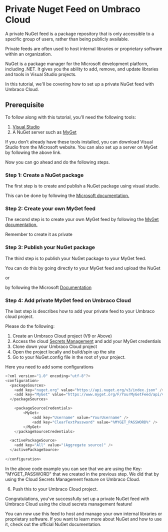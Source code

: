 
# Private Nuget Feed on Umbraco Cloud

A private NuGet feed is a package repository that is only accessible to a specific group of users, rather than being publicly available.

Private feeds are often used to host internal libraries or proprietary software within an organization.

NuGet is a package manager for the Microsoft development platform, including .NET. It gives you the ability to add, remove, and update libraries and tools in Visual Studio projects.

In this tutorial, we'll be covering how to set up a private NuGet feed with Umbraco Cloud. 

## Prerequisite

To follow along with this tutorial, you'll need the following tools:

1. [Visual Studio](https://visualstudio.microsoft.com/downloads/)
2. A NuGet server such as [MyGet](https://www.myget.org/)

If you don't already have these tools installed, you can download Visual Studio from the Microsoft website. 
You can also set up a server on MyGet by following the above link. 

Now you can go ahead and do the following steps.

### Step 1: Create a NuGet package

The first step is to create and publish a NuGet package using visual studio.

This can be done by following the [Microsoft documentation.](https://learn.microsoft.com/en-us/nuget/quickstart/create-and-publish-a-package-using-visual-studio?tabs=netcore-cli)


### Step 2: Create your own MyGet feed

The second step is to create your own MyGet feed by following the [MyGet documentation.](https://docs.myget.org/docs/walkthrough/getting-started-with-nuget)

Remember to create it as private 

### Step 3: Publish your NuGet package

The third step is to publish your NuGet package to your MyGet feed.

You can do this by going directly to your MyGet feed and upload the NuGet 

or

by following the Microsoft [Documentation](https://docs.microsoft.com/en-us/nuget/quickstart/create-and-publish-a-package-using-visual-studio?tabs=netcore-cli#publish-with-the-dotnet-cli-or�nugetexe-cli)

### Step 4: Add private MyGet feed on Umbraco Cloud

The last step is describes how to add your private feed to your Umbraco cloud project. 

Please do the following:

1. Create an Umbraco Cloud project (V9 or Above)
2. Access the cloud [Secrets Management](https://docs.umbraco.com/umbraco-cloud/set-up/project-settings/secrets-management) and add your MyGet credentials
3. Clone down your Umbraco Cloud project
4. Open the project locally and build/spin up the site
5. Go to your NuGet.config file in the root of your project.

Here you need to add some configurations


```csharp
<?xml version="1.0" encoding="utf-8"?>
<configuration>
  <packageSources>
    <add key="nuget.org" value="https://api.nuget.org/v3/index.json" />
	<add key="MyGet" value="https://www.myget.org/F/YourMyGetFeed/api/v3/index.json" />
  </packageSources>

	<packageSourceCredentials>
		<MyGet>
			<add key="Username" value="YourUsername" />
			<add key="ClearTextPassword" value="%MYGET_PASSWORD%" />
		</MyGet>
	</packageSourceCredentials>

  <activePackageSource>
    <add key="All" value="(Aggregate source)" />
  </activePackageSource>
  
</configuration>
```

In the above code example you can see that we are using the Key: "MYGET_PASSWORD" that we created in the previous step.
We did that by using the Cloud Secrets Management feature on Umbraco Cloud. 


6. Push this to your Umbraco Cloud project. 


Congratulations, you've successfully set up a private NuGet feed with Umbraco Cloud using the cloud secrets management feature!

You can now use this feed to host and manage your own internal libraries or proprietary software. If you want to learn more about NuGet and how to use it, check out the official NuGet documentation.

